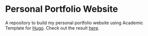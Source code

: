 # Personal Portfolio Website

A repository to build my personal portfolio website using Academic Template for [Hugo](https://github.com/gohugoio/hugo). Check out the result [here](https://eraraya-ricardo.me/).
